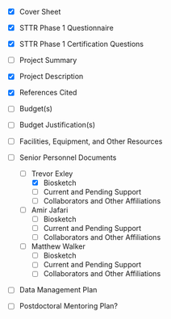 - [x] Cover Sheet
- [x] STTR Phase 1 Questionnaire
- [x] STTR Phase 1 Certification Questions
- [ ] Project Summary
- [x] Project Description
- [x] References Cited
- [ ] Budget(s)
- [ ] Budget Justification(s)
- [ ] Facilities, Equipment, and Other Resources
- [ ] Senior Personnel Documents
	- [ ] Trevor Exley
		- [x] Biosketch
		- [ ] Current and Pending Support
		- [ ] Collaborators and Other Affiliations
	- [ ] Amir Jafari
		- [ ] Biosketch
		- [ ] Current and Pending Support
		- [ ] Collaborators and Other Affiliations
	- [ ] Matthew Walker
		- [ ] Biosketch
		- [ ] Current and Pending Support
		- [ ] Collaborators and Other Affiliations
- [ ] Data Management Plan
- [ ] Postdoctoral Mentoring Plan?

